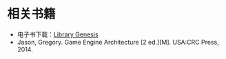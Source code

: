 # 相关书籍

- 电子书下载：[Library Genesis](http://gen.lib.rus.ec/)
- Jason, Gregory. Game Engine Architecture [2 ed.][M]. USA:CRC Press, 2014.
